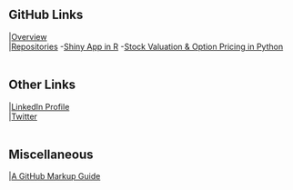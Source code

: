 ## GitHub Links
|[Overview](https://github.com/ismccarthy)
<br>
|[Repositories](https://github.com/ismccarthy?tab=repositories)
-[Shiny App in R](https://github.com/ismccarthy/HorseRace_App)
-[Stock Valuation & Option Pricing in Python](https://github.com/ismccarthy/StockValuation)
<br>
<br>
## Other Links
|[LinkedIn Profile](https://www.linkedin.com/in/ismccarthy/)
<br>
|[Twitter](https://twitter.com/iansmccarthy)
<br>
<br>
## Miscellaneous
|[A GitHub Markup Guide](https://guides.github.com/features/mastering-markdown/)
